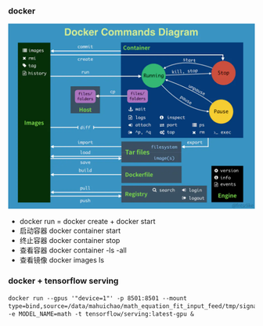 

### docker
![](.imgs/../imgs/docker.png)
* docker run = docker create + docker start 
* 启动容器 docker container start 
* 终止容器 docker container stop 
* 查看容器 docker container -ls -all
* 查看镜像 docker images ls 



### docker + tensorflow serving 
```
docker run --gpus '"device=1"' -p 8501:8501 --mount type=bind,source=/data/mahuichao/math_equation_fit_input_feed/tmp/signature/,target=/models/math -e MODEL_NAME=math -t tensorflow/serving:latest-gpu &
```


